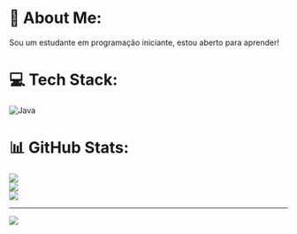 # 💫 About Me:
Sou um estudante em programação iniciante, estou aberto para aprender!


# 💻 Tech Stack:
![Java](https://img.shields.io/badge/java-%23ED8B00.svg?style=for-the-badge&logo=openjdk&logoColor=white)
# 📊 GitHub Stats:
![](https://github-readme-stats.vercel.app/api?username=BrenoLuis&theme=tokyonight&hide_border=false&include_all_commits=false&count_private=false)<br/>
![](https://github-readme-streak-stats.herokuapp.com/?user=BrenoLuis&theme=tokyonight&hide_border=false)<br/>
![](https://github-readme-stats.vercel.app/api/top-langs/?username=BrenoLuis&theme=tokyonight&hide_border=false&include_all_commits=false&count_private=false&layout=compact)

---
[![](https://visitcount.itsvg.in/api?id=BrenoLuis&icon=0&color=0)](https://visitcount.itsvg.in)

<!-- Proudly created with GPRM ( https://gprm.itsvg.in ) -->